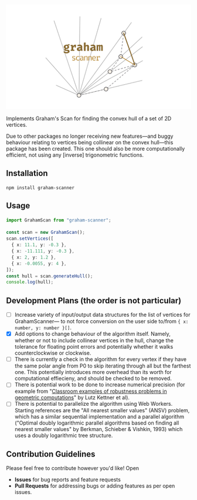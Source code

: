 <div align="center">
  <picture>
    <source media="(prefers-color-scheme: dark)" srcset="./img/graham-scanner-dark.png">
    <img alt="graham-scanner Logo" src="./img/graham-scanner.png" width="700">
  </picture>
</div>

Implements Graham's Scan for finding the convex hull of a set of 2D vertices.

Due to other packages no longer receiving new features&mdash;and buggy behaviour relating to vertices being collinear on the convex hull&mdash;this package has been created. This one should also be more computationally efficient, not using any \[inverse\] trigonometric functions.

## Installation

```
npm install graham-scanner
```

## Usage

```typescript
import GrahamScan from "graham-scanner";

const scan = new GrahamScan();
scan.setVertices([
  { x: 11.1, y: -0.3 },
  { x: -11.111, y: -0.3 },
  { x: 2, y: 1.2 },
  { x: -0.0055, y: 4 },
]);
const hull = scan.generateHull();
console.log(hull);
```

## Development Plans (the order is not particular)

- [ ] Increase variety of input/output data structures for the list of vertices for GrahamScanner&mdash; to not force conversion on the user side to/from `{ x: number, y: number }[]`.
- [x] Add options to change behaviour of the algorithm itself. Namely, whether or not to include collinear vertices in the hull, change the tolerance for floating point errors and potentially whether it walks counterclockwise or clockwise.
- [ ] There is currently a check in the algorithm for every vertex if they have the same polar angle from P0 to skip iterating through all but the farthest one. This potentially introduces more overhead than its worth for computational effiecieny, and should be checked to be removed.
- [ ] There is potential work to be done to increase numerical precision (for example from "[Classroom examples of robustness problems in
      geometric computations](https://inria.hal.science/file/index/docid/344310/filename/RevisedClassroomExamples.pdf)" by Lutz Kettner et al).
- [ ] There is potential to parallelize the algorithm using Web Workers. Starting references are the "All nearest smaller values" (ANSV) problem, which has a similar sequential implementation and a parallel algorithm ("Optimal doubly logarithmic parallel algorithms based on finding all nearest smaller values" by Berkman, Schieber & Vishkin, 1993) which uses a doubly logarithmic tree structure.

## Contribution Guidelines

Please feel free to contribute however you'd like! Open

- **Issues** for bug reports and feature requests
- **Pull Requests** for addressing bugs or adding features as per open issues.
